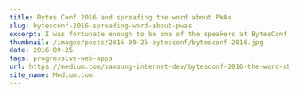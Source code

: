 ```yaml
---
title: Bytes Conf 2016 and spreading the word about PWAs 
slug: bytesconf-2016-spreading-word-about-pwas
excerpt: I was fortunate enough to be one of the speakers at BytesConf, where I spoke about PWAs and Samsung Internet.  
thumbnail: /images/posts/2016-09-25-bytesconf/bytesconf-2016.jpg
date: 2016-09-25
tags: progressive-web-apps
url: https://medium.com/samsung-internet-dev/bytesconf-2016-the-word-about-pwas-is-spreading-30fe821050d3
site_name: Medium.com
---
```

